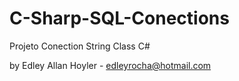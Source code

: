 C-Sharp-SQL-Conections
================

Projeto Conection String Class C#

by Edley Allan Hoyler - edleyrocha@hotmail.com
